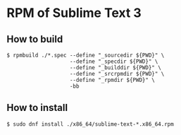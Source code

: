 # RPM of Sublime Text 3

## How to build

```
$ rpmbuild ./*.spec --define "_sourcedir ${PWD}" \
                    --define "_specdir ${PWD}" \
                    --define "_builddir ${PWD}" \
                    --define "_srcrpmdir ${PWD}" \
                    --define "_rpmdir ${PWD}" \
                    -bb
```

## How to install

```
$ sudo dnf install ./x86_64/sublime-text-*.x86_64.rpm
```

